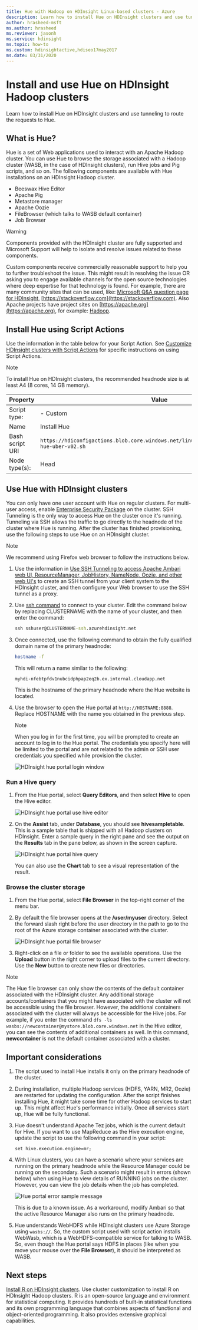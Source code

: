 ```yaml
---
title: Hue with Hadoop on HDInsight Linux-based clusters - Azure 
description: Learn how to install Hue on HDInsight clusters and use tunneling to route the requests to Hue. Use Hue to browse storage and run Hive or Pig.
author: hrasheed-msft
ms.author: hrasheed
ms.reviewer: jasonh
ms.service: hdinsight
ms.topic: how-to
ms.custom: hdinsightactive,hdiseo17may2017
ms.date: 03/31/2020
---
```


# Install and use Hue on HDInsight Hadoop clusters

Learn how to install Hue on HDInsight clusters and use tunneling to route the requests to Hue.

## What is Hue?

Hue is a set of Web applications used to interact with an Apache Hadoop cluster. You can use Hue to browse the storage associated with a Hadoop cluster (WASB, in the case of HDInsight clusters), run Hive jobs and Pig scripts, and so on. The following components are available with Hue installations on an HDInsight Hadoop cluster.

* Beeswax Hive Editor
* Apache Pig
* Metastore manager
* Apache Oozie
* FileBrowser (which talks to WASB default container)
* Job Browser

> [!WARNING]  
> Components provided with the HDInsight cluster are fully supported and Microsoft Support will help to isolate and resolve issues related to these components.
>
> Custom components receive commercially reasonable support to help you to further troubleshoot the issue. This might result in resolving the issue OR asking you to engage available channels for the open source technologies where deep expertise for that technology is found. For example, there are many community sites that can be used, like: [Microsoft Q&A question page for HDInsight](/answers/topics/azure-hdinsight.html), [https://stackoverflow.com](https://stackoverflow.com). Also Apache projects have project sites on [https://apache.org](https://apache.org), for example: [Hadoop](https://hadoop.apache.org/).

## Install Hue using Script Actions

Use the information in the table below for your Script Action. See [Customize HDInsight clusters with Script Actions](hdinsight-hadoop-customize-cluster-linux.md) for specific instructions on using Script Actions.

> [!NOTE]  
> To install Hue on HDInsight clusters, the recommended headnode size is at least A4 (8 cores, 14 GB memory).

|Property |Value |
|---|---|
|Script type:|- Custom|
|Name|Install Hue|
|Bash script URI|`https://hdiconfigactions.blob.core.windows.net/linuxhueconfigactionv02/install-hue-uber-v02.sh`|
|Node type(s):|Head|

## Use Hue with HDInsight clusters

You can only have one user account with Hue on regular clusters. For multi-user access, enable [Enterprise Security Package](./domain-joined/hdinsight-security-overview.md) on the cluster. SSH Tunneling is the only way to access Hue on the cluster once it's running. Tunneling via SSH allows the traffic to go directly to the headnode of the cluster where Hue is running. After the cluster has finished provisioning, use the following steps to use Hue on an HDInsight cluster.

> [!NOTE]  
> We recommend using Firefox web browser to follow the instructions below.

1. Use the information in [Use SSH Tunneling to access Apache Ambari web UI, ResourceManager, JobHistory, NameNode, Oozie, and other web UI's](hdinsight-linux-ambari-ssh-tunnel.md) to create an SSH tunnel from your client system to the HDInsight cluster, and then configure your Web browser to use the SSH tunnel as a proxy.

1. Use [ssh command](./hdinsight-hadoop-linux-use-ssh-unix.md) to connect to your cluster. Edit the command below by replacing CLUSTERNAME with the name of your cluster, and then enter the command:

    ```cmd
    ssh sshuser@CLUSTERNAME-ssh.azurehdinsight.net
    ```

1. Once connected, use the following command to obtain the fully qualified domain name of the primary headnode:

    ```bash
    hostname -f
    ```

    This will return a name similar to the following:

    ```output
    myhdi-nfebtpfdv1nubcidphpap2eq2b.ex.internal.cloudapp.net
    ```

    This is the hostname of the primary headnode where the Hue website is located.

1. Use the browser to open the Hue portal at `http://HOSTNAME:8888`. Replace HOSTNAME with the name you obtained in the previous step.

   > [!NOTE]  
   > When you log in for the first time, you will be prompted to create an account to log in to the Hue portal. The credentials you specify here will be limited to the portal and are not related to the admin or SSH user credentials you specified while provision the cluster.

    ![HDInsight hue portal login window](./media/hdinsight-hadoop-hue-linux/hdinsight-hue-portal-login.png "Specify credentials for Hue portal")

### Run a Hive query

1. From the Hue portal, select **Query Editors**, and then select **Hive** to open the Hive editor.

    ![HDInsight hue portal use hive editor](./media/hdinsight-hadoop-hue-linux/hdinsight-hue-portal-use-hive.png "Use Hive")

2. On the **Assist** tab, under **Database**, you should see **hivesampletable**. This is a sample table that is shipped with all Hadoop clusters on HDInsight. Enter a sample query in the right pane and see the output on the **Results** tab in the pane below, as shown in the screen capture.

    ![HDInsight hue portal hive query](./media/hdinsight-hadoop-hue-linux/hdinsight-hue-portal-hive-query.png "Run Hive query")

    You can also use the **Chart** tab to see a visual representation of the result.

### Browse the cluster storage

1. From the Hue portal, select **File Browser** in the top-right corner of the menu bar.
2. By default the file browser opens at the **/user/myuser** directory. Select the forward slash right before the user directory in the path to go to the root of the Azure storage container associated with the cluster.

    ![HDInsight hue portal file browser](./media/hdinsight-hadoop-hue-linux/hdinsight-hue-portal-file-browser.png "Use file browser")

3. Right-click on a file or folder to see the available operations. Use the **Upload** button in the right corner to upload files to the current directory. Use the **New** button to create new files or directories.

> [!NOTE]  
> The Hue file browser can only show the contents of the default container associated with the HDInsight cluster. Any additional storage accounts/containers that you might have associated with the cluster will not be accessible using the file browser. However, the additional containers associated with the cluster will always be accessible for the Hive jobs. For example, if you enter the command `dfs -ls wasbs://newcontainer@mystore.blob.core.windows.net` in the Hive editor, you can see the contents of additional containers as well. In this command, **newcontainer** is not the default container associated with a cluster.

## Important considerations

1. The script used to install Hue installs it only on the primary headnode of the cluster.

1. During installation, multiple Hadoop services (HDFS, YARN, MR2, Oozie) are restarted for updating the configuration. After the script finishes installing Hue, it might take some time for other Hadoop services to start up. This might affect Hue's performance initially. Once all services start up, Hue will be fully functional.

1. Hue doesn't understand Apache Tez jobs, which is the current default for Hive. If you want to use MapReduce as the Hive execution engine, update the script to use the following command in your script:

   `set hive.execution.engine=mr;`

1. With Linux clusters, you can have a scenario where your services are running on the primary headnode while the Resource Manager could be running on the secondary. Such a scenario might result in errors (shown below) when using Hue to view details of RUNNING jobs on the cluster. However, you can view the job details when the job has completed.

   ![Hue portal error sample message](./media/hdinsight-hadoop-hue-linux/hdinsight-hue-portal-error.png "Hue portal error")

   This is due to a known issue. As a workaround, modify Ambari so that the active Resource Manager also runs on the primary headnode.

1. Hue understands WebHDFS while HDInsight clusters use Azure Storage using `wasbs://`. So, the custom script used with script action installs WebWasb, which is a WebHDFS-compatible service for talking to WASB. So, even though the Hue portal says HDFS in places (like when you move your mouse over the **File Browser**), it should be interpreted as WASB.

## Next steps

[Install R on HDInsight clusters](./r-server/r-server-overview.md). Use cluster customization to install R on HDInsight Hadoop clusters. R is an open-source language and environment for statistical computing. It provides hundreds of built-in statistical functions and its own programming language that combines aspects of functional and object-oriented programming. It also provides extensive graphical capabilities.